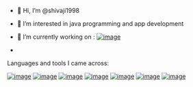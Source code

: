 - 👋 Hi, I’m @shivaji1998
- 👀 I’m interested in java programming and app development 
- 🌱 I’m currently working on : [![image](https://img.icons8.com/color/48/000000/android-studio--v3.png)](https://developer.android.com/studio?gclsrc=ds&gclsrc=ds)

- 
Languages and tools I came across:

[![image](https://img.icons8.com/color/48/000000/java-coffee-cup-logo--v1.png)](https://www.java.com/en/) 
[![image](https://img.icons8.com/color/48/000000/android-studio--v3.png)](https://developer.android.com/studio?gclsrc=ds&gclsrc=ds)
[![image](https://img.icons8.com/color/48/000000/intellij-idea.png)](https://www.jetbrains.com/idea/)
[![image](https://img.icons8.com/color/48/000000/visual-studio--v2.png)](https://code.visualstudio.com/)
[![image](https://img.icons8.com/color/48/000000/html-5--v1.png)](https://developer.mozilla.org/en-US/docs/Glossary/HTML5)
[![image](https://img.icons8.com/color/48/000000/javascript--v1.png)](https://www.javascript.com/)
[![image](https://img.icons8.com/color/48/000000/python--v1.png)](https://www.python.org/)





<!---
shivaji1998/shivaji1998 is a ✨ special ✨ repository because its `README.md` (this file) appears on your GitHub profile.
You can click the Preview link to take a look at your changes.
--->
